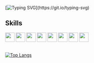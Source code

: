 [![Typing SVG](http://readme-typing-svg.herokuapp.com?font=Source+Code+Pro&pause=1000&color=58A6FFFF&width=435&lines=Hi+there,+I'm+Danil+(%E3%82%B7_+_)%E3%82%B7)](https://git.io/typing-svg)
## Skills 

<img style="width:30px;" src="https://cdn.jsdelivr.net/gh/devicons/devicon/icons/html5/html5-plain-wordmark.svg" /> 
<img style="width:30px;" src="https://cdn.jsdelivr.net/gh/devicons/devicon/icons/css3/css3-plain-wordmark.svg" /> 
<img style="width:30px;" src="https://cdn.jsdelivr.net/gh/devicons/devicon/icons/php/php-original.svg" /> 
<img style="width:30px;" src="https://cdn.jsdelivr.net/gh/devicons/devicon/icons/javascript/javascript-original.svg" /> 
<img style="width:30px;" src="https://cdn.jsdelivr.net/gh/devicons/devicon/icons/bash/bash-original.svg" /> 
<img style="width:30px;" src="https://cdn.jsdelivr.net/gh/devicons/devicon/icons/git/git-original.svg" /> 
<img style="width:30px;" src="https://cdn.jsdelivr.net/gh/devicons/devicon/icons/docker/docker-plain-wordmark.svg" /> 
<img style="width:30px;" src="https://cdn.jsdelivr.net/gh/devicons/devicon/icons/postgresql/postgresql-plain-wordmark.svg" />

<br>
<br>

[![Top Langs](https://github-readme-stats.vercel.app/api/top-langs/?username=MartiAble&layout=compact)](https://github.com/anuraghazra/github-readme-stats)
          

<!--
**MartiAble/MartiAble** is a ✨ _special_ ✨ repository because its `README.md` (this file) appears on your GitHub profile.

Here are some ideas to get you started:

- 🔭 I’m currently working on ...
- 🌱 I’m currently learning ...
- 👯 I’m looking to collaborate on ...
- 🤔 I’m looking for help with ...
- 💬 Ask me about ...
- 📫 How to reach me: ...
- 😄 Pronouns: ...
- ⚡ Fun fact: ...
-->
